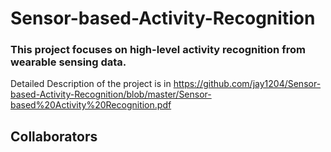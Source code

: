 # Sensor-based-Activity-Recognition
### This project focuses on high-level activity recognition from wearable sensing data.
Detailed Description of the project is in https://github.com/jay1204/Sensor-based-Activity-Recognition/blob/master/Sensor-based%20Activity%20Recognition.pdf

## Collaborators


